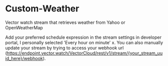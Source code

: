 # Custom-Weather
Vector watch stream that retrieves weather from Yahoo or OpenWeatherMap

Add your preferred schedule expression in the stream settings in developer portal, I personally selected 'Every hour on minute' x. You can also manually update your stream by trying to access your webhook url (https://endpoint.vector.watch/VectorCloud/rest/v1/stream/{your_stream_uuid_here}/webhook).
